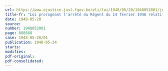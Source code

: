 ```yaml
---
url: https://www.ejustice.just.fgov.be/eli/loi/1948/05/20/1948052001/justel
title-fr: "Loi prorogeant l'arrêté du Régent du 14 février 1946 relatif aux présomptions de décès, aux déclarations judiciaires de décès et à la rectification administrative de certains actes de décès"
date: 1948-05-20
source:
number: 1948052001
page: 888888
case: 1948-05-20/01
publication: 1948-05-24
starts:
modifies:
pdf-original:
pdf-consolidated:
---
```


